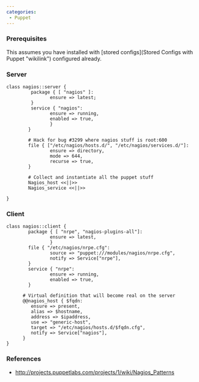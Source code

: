 ```yaml
---
categories:
 - Puppet
---
```

### Prerequisites

This assumes you have <Puppet> installed with [stored
configs](Stored Configs with Puppet "wikilink") configured already.

### Server

    class nagios::server {
             package { [ "nagios" ]:
                    ensure => latest;
             }
             service { "nagios":
                    ensure => running,
                    enabled => true,
                    }
            }
     
            # Hack for bug #3299 where nagios stuff is root:600
            file { ["/etc/nagios/hosts.d/", "/etc/nagios/services.d/"]:
                    ensure => directory,
                    mode => 644,
                    recurse => true,
            }

            # Collect and instantiate all the puppet stuff
            Nagios_host <<||>>
            Nagios_service <<||>>

    }

### Client

    class nagios::client {
            package { [ "nrpe", "nagios-plugins-all"]:
                    ensure => latest,
                    }
            file { "/etc/nagios/nrpe.cfg":
                    source => "puppet:///modules/nagios/nrpe.cfg",
                    notify => Service["nrpe"],
            }
            service { "nrpe":
                    ensure => running,
                    enabled => true,
            }
     
          # Virtual definition that will become real on the server
          @@nagios_host { $fqdn:
             ensure => present,
             alias => $hostname,
             address => $ipaddress,
             use => "generic-host",
             target => "/etc/nagios/hosts.d/$fqdn.cfg",
             notify => Service["nagios"],
          }
    }

### References

-   <http://projects.puppetlabs.com/projects/1/wiki/Nagios_Patterns>

